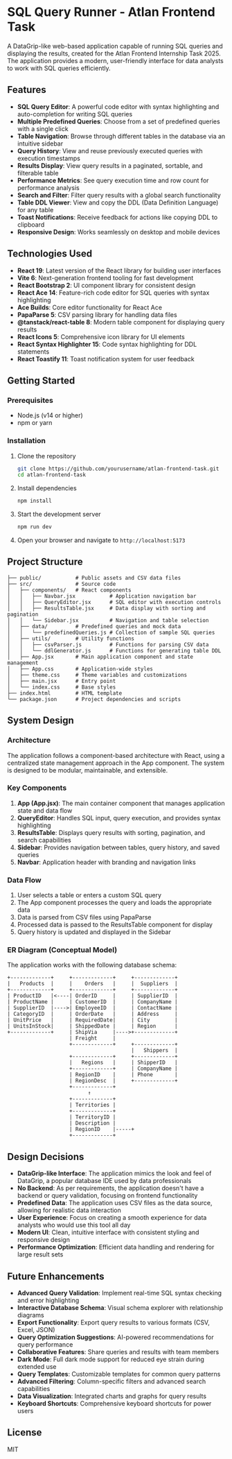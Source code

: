 # SQL Query Runner - Atlan Frontend Task

A DataGrip-like web-based application capable of running SQL queries and displaying the results, created for the Atlan Frontend Internship Task 2025. The application provides a modern, user-friendly interface for data analysts to work with SQL queries efficiently.

## Features

- **SQL Query Editor**: A powerful code editor with syntax highlighting and auto-completion for writing SQL queries
- **Multiple Predefined Queries**: Choose from a set of predefined queries with a single click
- **Table Navigation**: Browse through different tables in the database via an intuitive sidebar
- **Query History**: View and reuse previously executed queries with execution timestamps
- **Results Display**: View query results in a paginated, sortable, and filterable table
- **Performance Metrics**: See query execution time and row count for performance analysis
- **Search and Filter**: Filter query results with a global search functionality
- **Table DDL Viewer**: View and copy the DDL (Data Definition Language) for any table
- **Toast Notifications**: Receive feedback for actions like copying DDL to clipboard
- **Responsive Design**: Works seamlessly on desktop and mobile devices

## Technologies Used

- **React 19**: Latest version of the React library for building user interfaces
- **Vite 6**: Next-generation frontend tooling for fast development
- **React Bootstrap 2**: UI component library for consistent design
- **React Ace 14**: Feature-rich code editor for SQL queries with syntax highlighting
- **Ace Builds**: Core editor functionality for React Ace
- **PapaParse 5**: CSV parsing library for handling data files
- **@tanstack/react-table 8**: Modern table component for displaying query results
- **React Icons 5**: Comprehensive icon library for UI elements
- **React Syntax Highlighter 15**: Code syntax highlighting for DDL statements
- **React Toastify 11**: Toast notification system for user feedback

## Getting Started

### Prerequisites

- Node.js (v14 or higher)
- npm or yarn

### Installation

1. Clone the repository
   ```bash
   git clone https://github.com/yourusername/atlan-frontend-task.git
   cd atlan-frontend-task
   ```

2. Install dependencies
   ```bash
   npm install
   ```

3. Start the development server
   ```bash
   npm run dev
   ```

4. Open your browser and navigate to `http://localhost:5173`

## Project Structure

```
├── public/           # Public assets and CSV data files
├── src/              # Source code
│   ├── components/   # React components
│   │   ├── Navbar.jsx           # Application navigation bar
│   │   ├── QueryEditor.jsx      # SQL editor with execution controls
│   │   ├── ResultsTable.jsx     # Data display with sorting and pagination
│   │   └── Sidebar.jsx          # Navigation and table selection
│   ├── data/         # Predefined queries and mock data
│   │   └── predefinedQueries.js # Collection of sample SQL queries
│   ├── utils/        # Utility functions
│   │   ├── csvParser.js         # Functions for parsing CSV data
│   │   └── ddlGenerator.js      # Functions for generating table DDL
│   ├── App.jsx       # Main application component and state management
│   ├── App.css       # Application-wide styles
│   ├── theme.css     # Theme variables and customizations
│   ├── main.jsx      # Entry point
│   └── index.css     # Base styles
├── index.html        # HTML template
└── package.json      # Project dependencies and scripts
```

## System Design

### Architecture

The application follows a component-based architecture with React, using a centralized state management approach in the App component. The system is designed to be modular, maintainable, and extensible.

### Key Components

1. **App (App.jsx)**: The main container component that manages application state and data flow
2. **QueryEditor**: Handles SQL input, query execution, and provides syntax highlighting
3. **ResultsTable**: Displays query results with sorting, pagination, and search capabilities
4. **Sidebar**: Provides navigation between tables, query history, and saved queries
5. **Navbar**: Application header with branding and navigation links

### Data Flow

1. User selects a table or enters a custom SQL query
2. The App component processes the query and loads the appropriate data
3. Data is parsed from CSV files using PapaParse
4. Processed data is passed to the ResultsTable component for display
5. Query history is updated and displayed in the Sidebar

### ER Diagram (Conceptual Model)

The application works with the following database schema:

```
+-------------+     +-------------+     +-------------+
|   Products  |     |    Orders   |     |  Suppliers  |
+-------------+     +-------------+     +-------------+
| ProductID   |<----| OrderID     |     | SupplierID  |
| ProductName |     | CustomerID  |     | CompanyName |
| SupplierID  |---->| EmployeeID  |     | ContactName |
| CategoryID  |     | OrderDate   |     | Address     |
| UnitPrice   |     | RequiredDate|     | City        |
| UnitsInStock|     | ShippedDate |     | Region      |
+-------------+     | ShipVia     |---->+-------------+
                    | Freight     |     
                    +-------------+     +-------------+
                                        |   Shippers  |
                    +-------------+     +-------------+
                    |   Regions   |     | ShipperID   |
                    +-------------+     | CompanyName |
                    | RegionID    |     | Phone       |
                    | RegionDesc  |     +-------------+
                    +-------------+     
                          ↑             
                    +-------------+     
                    | Territories |     
                    +-------------+     
                    | TerritoryID |     
                    | Description |     
                    | RegionID    |-----+
                    +-------------+     
```

## Design Decisions

- **DataGrip-like Interface**: The application mimics the look and feel of DataGrip, a popular database IDE used by data professionals
- **No Backend**: As per requirements, the application doesn't have a backend or query validation, focusing on frontend functionality
- **Predefined Data**: The application uses CSV files as the data source, allowing for realistic data interaction
- **User Experience**: Focus on creating a smooth experience for data analysts who would use this tool all day
- **Modern UI**: Clean, intuitive interface with consistent styling and responsive design
- **Performance Optimization**: Efficient data handling and rendering for large result sets

## Future Enhancements

- **Advanced Query Validation**: Implement real-time SQL syntax checking and error highlighting
- **Interactive Database Schema**: Visual schema explorer with relationship diagrams
- **Export Functionality**: Export query results to various formats (CSV, Excel, JSON)
- **Query Optimization Suggestions**: AI-powered recommendations for query performance
- **Collaborative Features**: Share queries and results with team members
- **Dark Mode**: Full dark mode support for reduced eye strain during extended use
- **Query Templates**: Customizable templates for common query patterns
- **Advanced Filtering**: Column-specific filters and advanced search capabilities
- **Data Visualization**: Integrated charts and graphs for query results
- **Keyboard Shortcuts**: Comprehensive keyboard shortcuts for power users

## License

MIT

